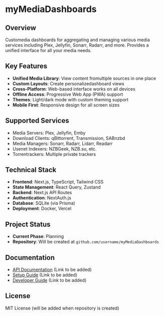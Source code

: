 # myMediaDashboards

## Overview
Customedia dashboards for aggregating and managing various media services including Plex, Jellyfin, Sonarr, Radarr, and more. Provides a unified interface for all your media needs.

## Key Features
- **Unified Media Library**: View content fromultiple sources in one place
- **Custom Layouts**: Create personalizedashboard views
- **Cross-Platform**: Web-based interface works on all devices
- **Offline Access**: Progressive Web App (PWA) support
- **Themes**: Light/dark mode with custom theming support
- **Mobile First**: Responsive design for all screen sizes

## Supported Services
- Media Servers: Plex, Jellyfin, Emby
- Download Clients: qBittorrent, Transmission, SABnzbd
- Media Managers: Sonarr, Radarr, Lidarr, Readarr
- Usenet Indexers: NZBGeek, NZB.su, etc.
- Torrentrackers: Multiple private trackers

## Technical Stack
- **Frontend**: Next.js, TypeScript, Tailwind CSS
- **State Management**: React Query, Zustand
- **Backend**: Next.js API Routes
- **Authentication**: NextAuth.js
- **Database**: SQLite (via Prisma)
- **Deployment**: Docker, Vercel

## Project Status
- **Current Phase**: Planning
- **Repository**: Will be created at `github.com/username/myMediaDashboards`

## Documentation
- [API Documentation](#) (Link to be added)
- [Setup Guide](#) (Link to be added)
- [Developer Guide](#) (Link to be added)

## License
MIT License (will be added when repository is created)
